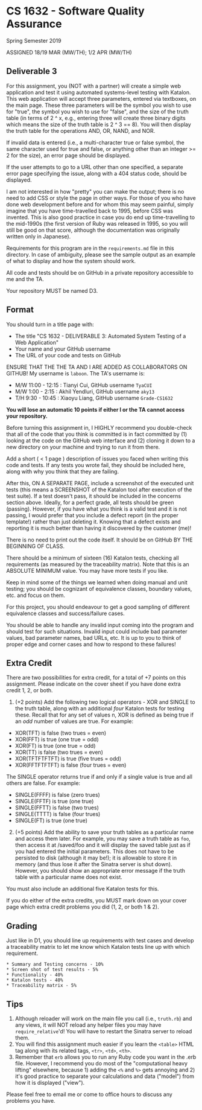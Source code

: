 # CS 1632 - Software Quality Assurance

Spring Semester 2019

ASSIGNED 18/19 MAR (MW/TH); 1/2 APR (MW/TH)

## Deliverable 3

For this assignment, you (NOT with a partner) will create a simple web application and test it using automated systems-level testing with Katalon.  This web application will accept three parameters, entered via textboxes, on the main page.  These three parameters will be the symbol you wish to use for "true", the symbol you wish to use for "false", and the size of the truth table (in terms of 2 ^ x, e.g., entering three will create three binary digits which means the size of the truth table is 2 ^ 3 == 8).  You will then display the truth table for the operations AND, OR, NAND, and NOR.

If invalid data is entered (i.e., a multi-character true or false symbol, the same character used for true and false, or anything other than an integer >= 2 for the size), an error page should be displayed.

If the user attempts to go to a URL other than one specified, a separate error page specifying the issue, along with a 404 status code, should be displayed.

I am not interested in how "pretty" you can make the output; there is no need to add CSS or style the page in other ways.  For those of you who have done web development before and for whom this may seem painful, simply imagine that you have time-travelled back to 1995, before CSS was invented.  This is also good practice in case you do end up time-travelling to the mid-1990s (the first version of Ruby was released in 1995, so you will still be good on that score, although the documentation was originally written only in Japanese).

Requirements for this program are in the `requirements.md` file in this directory.  In case of ambiguity, please see the sample output as an example of what to display and how the system should work.

All code and tests should be on GitHub in a private repository accessible to me and the TA.

Your repository MUST be named D3.

## Format
You should turn in a title page with:

* The title "CS 1632 - DELIVERABLE 3: Automated System Testing of a Web Application"
* Your name and your GitHub username
* The URL of your code and tests on GitHub

ENSURE THAT THE THE TA AND I ARE ADDED AS COLLABORATORS ON GITHUB!  My username is `laboon`.  The TA's username is:

* M/W 11:00 - 12:15 : Tianyi Cui, GitHub username `TyaCUI`
* M/W 1:00 - 2:15 : Akhil Yendluri, GitHub username `aky13` 
* T/H 9:30 - 10:45 : Xiaoyu Liang, GitHub username `Grade-CS1632`

__You will lose an automatic 10 points if either I or the TA cannot access your repository.__

Before turning this assignment in, I HIGHLY recommend you double-check that all of the code that you think is committed is in fact committed by (1) looking at the code on the GitHub web interface and (2) cloning it down to a new directory on your machine and trying to run it from there.

Add a short ( < 1 page ) description of issues you faced when writing this code and tests.  If any tests you wrote fail, they should be included here, along with why you think that they are failing.

After this, ON A SEPARATE PAGE, include a screenshot of the executed unit tests (this means a SCREENSHOT of the Katalon tool after execution of the test suite).  If a test doesn't pass, it should be included in the concerns section above.  Ideally, for a perfect grade, all tests should be green (passing).  However, if you have what you think is a valid test and it is not passing, I would prefer that you include a defect report (in the proper template!) rather than just deleting it.  Knowing that a defect exists and reporting it is much better than having it discovered by the customer (me)!

There is no need to print out the code itself.  It should be on GitHub BY THE BEGINNING OF CLASS.

There should be a minimum of sixteen (16) Katalon tests, checking all requirements (as measured by the traceability matrix).  Note that this is an ABSOLUTE MINIMUM value.  You may have more tests if you like.

Keep in mind some of the things we learned when doing manual and unit testing; you should be cognizant of equivalence classes, boundary values, etc. and focus on them.

For this project, you should endeavour to get a good sampling of different equivalence classes and success/failure cases.

You should be able to handle any invalid input coming into the program and should test for such situations.  Invalid input could include bad parameter values, bad parameter names, bad URLs, etc.  It is up to you to think of proper edge and corner cases and how to respond to these failures!

## Extra Credit

There are two possibilities for extra credit, for a total of +7 points on this assignment.  Please indicate on the cover sheet if you have done extra credit 1, 2, or both.

1. (+2 points) Add the following two logical operators - XOR and SINGLE to the truth table, along with an additional _four_ Katalon tests for testing these.  Recall that for any set of values n, XOR is defined as being true if an _odd_ number of values are true.  For example:

* XOR(TFT) is false (two trues = even)
* XOR(FFT) is true (one true = odd)
* XOR(FT) is true (one true = odd)
* XOR(TT) is false (two trues = even)
* XOR(TFTFTFTFT) is true (five trues = odd)
* XOR(FFTFTFTFT) is false (four trues = even)

The SINGLE operator returns true if and only if a single value is true and all others are false.  For example:

* SINGLE(FFFF) is false (zero trues)
* SINGLE(FFTF) is true (one true)
* SINGLE(FFTT) is false (two trues)
* SINGLE(TTTT) is false (four trues)
* SINGLE(FT) is true (one true)

2. (+5 points) Add the ability to save your truth tables as a particular name and access them later.  For example, you may save a truth table as `foo`, then access it at /saved/foo and it will display the saved table just as if you had entered the initial parameters.  This does not have to be persisted to disk (although it may be!); it is allowable to store it in memory (and thus lose it after the Sinatra server is shut down).  However, you should show an appropriate error message if the truth table with a particular name does not exist.

You must also include an additional five Katalon tests for this.

If you do either of the extra credits, you MUST mark down on your cover page which extra credit problems you did (1, 2, or both 1 & 2).

## Grading

Just like in D1, you should line up requirements with test cases and develop a traceability matrix to let me know which Katalon tests line up with which requirement.

```
* Summary and Testing concerns - 10%
* Screen shot of test results - 5%
* Functionality - 40%
* Katalon tests - 40%
* Traceability matrix - 5%
```
## Tips

1. Although reloader will work on the main file you call (i.e., `truth.rb`) and any views, it will NOT reload any helper files you may have `require_relative`'d!  You will have to restart the Sinatra server to reload them.
2. You will find this assignment much easier if you learn the `<table>` HTML tag along with its related tags, `<tr>`, `<td>`, `<th>`.
3. Remember that `erb` allows you to run any Ruby code you want in the .erb file.  However, I recommend you do most of the "computational heavy lifting" elsewhere, because 1) adding the `<%` and `%>` gets annoying and 2) it's good practice to separate your calculations and data ("model") from how it is displayed ("view").

Please feel free to email me or come to office hours to discuss any problems you have.
